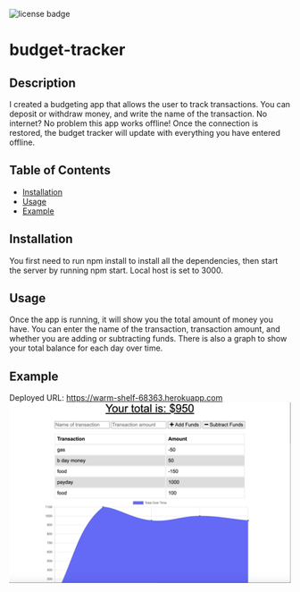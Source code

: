 
  ![license badge](https://img.shields.io/badge/license--blue)
  # budget-tracker 
  ## Description 
  I created a budgeting app that allows the user to track transactions. You can deposit or withdraw money, and write the name of the transaction. No internet? No problem this app works offline! Once the connection is restored, the budget tracker will update with everything you have entered offline.   
  ## Table of Contents 
  * [Installation](#installation) 
  * [Usage](#usage) 
  * [Example](#example)
  ## Installation
  You first need to run npm install to install all the dependencies, then start the server by running npm start. Local host is set to 3000.
  ## Usage
  Once the app is running, it will show you the total amount of money you have. You can enter the name of the transaction, transaction amount, and whether you are adding or subtracting funds. There is also a graph to show your total balance for each day over time. 
  ## Example 
  Deployed URL: https://warm-shelf-68363.herokuapp.com
  ![budget-tracker](public/assets/budget.png)
   
  
